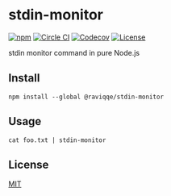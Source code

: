 # stdin-monitor

[![npm](https://img.shields.io/npm/v/@raviqqe/stdin-monitor.svg?style=flat-square)](https://www.npmjs.com/package/@raviqqe/stdin-monitor)
[![Circle CI](https://img.shields.io/circleci/project/github/raviqqe/stdin-monitor/master.svg?style=flat-square)](https://circleci.com/gh/raviqqe/stdin-monitor)
[![Codecov](https://img.shields.io/codecov/c/github/raviqqe/stdin-monitor.svg?style=flat-square)](https://codecov.io/gh/raviqqe/stdin-monitor)
[![License](https://img.shields.io/github/license/raviqqe/stdin-monitor.svg?style=flat-square)](LICENSE)

stdin monitor command in pure Node.js

## Install

```
npm install --global @raviqqe/stdin-monitor
```

## Usage

```
cat foo.txt | stdin-monitor
```

## License

[MIT](LICENSE)
